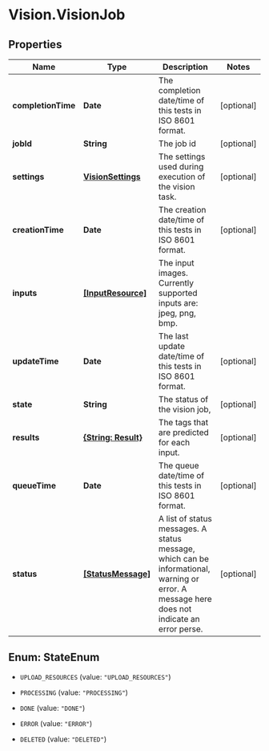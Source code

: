 # Vision.VisionJob

## Properties
Name | Type | Description | Notes
------------ | ------------- | ------------- | -------------
**completionTime** | **Date** | The completion date/time of this tests in ISO 8601 format. | [optional] 
**jobId** | **String** | The job id | [optional] 
**settings** | [**VisionSettings**](VisionSettings.md) | The settings used during execution of the vision task. | [optional] 
**creationTime** | **Date** | The creation date/time of this tests in ISO 8601 format. | [optional] 
**inputs** | [**[InputResource]**](InputResource.md) | The input images. Currently supported inputs are: jpeg, png, bmp. | 
**updateTime** | **Date** | The last update date/time of this tests in ISO 8601 format. | [optional] 
**state** | **String** | The status of the vision job, | [optional] 
**results** | [**{String: Result}**](Result.md) | The tags that are predicted for each input. | [optional] 
**queueTime** | **Date** | The queue date/time of this tests in ISO 8601 format. | [optional] 
**status** | [**[StatusMessage]**](StatusMessage.md) | A list of status messages. A status message, which can be informational, warning or error. A message here does not indicate an error perse. | [optional] 


<a name="StateEnum"></a>
## Enum: StateEnum


* `UPLOAD_RESOURCES` (value: `"UPLOAD_RESOURCES"`)

* `PROCESSING` (value: `"PROCESSING"`)

* `DONE` (value: `"DONE"`)

* `ERROR` (value: `"ERROR"`)

* `DELETED` (value: `"DELETED"`)




